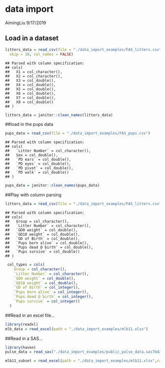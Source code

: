 data import
================
AimingLiu
9/17/2019

## Load in a dataset

``` r
litters_data = read_csv(file = "./data_import_examples/FAS_litters.csv",
  skip = 10, col_names = FALSE)
```

    ## Parsed with column specification:
    ## cols(
    ##   X1 = col_character(),
    ##   X2 = col_character(),
    ##   X3 = col_double(),
    ##   X4 = col_double(),
    ##   X5 = col_double(),
    ##   X6 = col_double(),
    ##   X7 = col_double(),
    ##   X8 = col_double()
    ## )

``` r
litters_data = janitor::clean_names(litters_data)
```

\#\#load in the pups data

``` r
pups_data = read_csv(file = "./data_import_examples/FAS_pups.csv")
```

    ## Parsed with column specification:
    ## cols(
    ##   `Litter Number` = col_character(),
    ##   Sex = col_double(),
    ##   `PD ears` = col_double(),
    ##   `PD eyes` = col_double(),
    ##   `PD pivot` = col_double(),
    ##   `PD walk` = col_double()
    ## )

``` r
pups_data = janitor::clean_names(pups_data)
```

\#\#Play with column parsing

``` r
litters_data = read_csv(file = "./data_import_examples/FAS_litters.csv")
```

    ## Parsed with column specification:
    ## cols(
    ##   Group = col_character(),
    ##   `Litter Number` = col_character(),
    ##   `GD0 weight` = col_double(),
    ##   `GD18 weight` = col_double(),
    ##   `GD of Birth` = col_double(),
    ##   `Pups born alive` = col_double(),
    ##   `Pups dead @ birth` = col_double(),
    ##   `Pups survive` = col_double()
    ## )

``` r
 col_types = cols(
    Group = col_character(),
    `Litter Number` = col_character(),
    `GD0 weight` = col_double(),
    `GD18 weight` = col_double(),
    `GD of Birth` = col_integer(),
    `Pups born alive` = col_integer(),
    `Pups dead @ birth` = col_integer(),
    `Pups survive` = col_integer()
  )
```

\#\#Read in an excel file…

``` r
library(readxl)
mlb_data = read_excel(path = "./data_import_examples/mlb11.xlsx")
```

\#\#Read in a SAS…

``` r
library(haven)
pulse_data = read_sas("./data_import_examples/public_pulse_data.sas7bdat")
```

``` r
mlb11_subset = read_excel(path = "./data_import_examples/mlb11.xlsx",range = "A1:D7")
```
